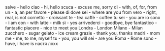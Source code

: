 salve - hello
ciao - hi, hello
scuca - excuse me, sorry
di - with, of, for, from
un - a, an
per favore - please
di dove sei - where are you from
vero - right, real, is not
cornetto - croissant
te - tea
caffè - coffee
tu sei - you are
io sono - i am
con - with
latte - milk
sì - yes
arrivederci - goodbye, bye
fantastico - fantastic
piacere - nice to meet you
Londra - London
Milano - Milan
zucchero - sugar
gelato - ice cream
grazie - thank you, thanks
madri - mom
me - me, to me, myself
tu - you, you will
sei - are you
Roma - Rome
sono - have, i have is
настя лохx
